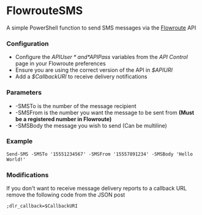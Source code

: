 # FlowrouteSMS

A simple PowerShell function to send SMS messages via the [Flowroute](https://www.flowroute.com) API

### Configuration

  - Configure the *$APIUser* and *$APIPass* variables from the *API Control* page in your Flowroute preferences
  - Ensure you are using the correct version of the API in *$APIURI*
  - Add a *$CallbackURI* to receive delivery notifications

### Parameters

- -SMSTo is the number of the message recipient
- -SMSFrom is the number you want the message to be sent from **(Must be a registered number in Flowroute)**
- -SMSBody the message you wish to send (Can be multiline)

### Example
```
Send-SMS -SMSTo '15551234567' -SMSFrom '15557891234' -SMSBody 'Hello World!'
```

### Modifications

If you don't want to receive message delivery reports to a callback URL remove the following code from the JSON post
```
;dlr_callback=$CallbackURI
